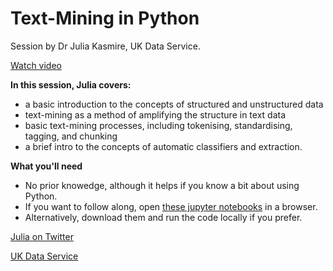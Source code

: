 # Text-Mining in Python

Session by Dr Julia Kasmire, UK Data Service.

[Watch video](https://bit.ly/PNMS2E2V)

**In this session, Julia covers:**

- a basic introduction to the concepts of structured and unstructured data
- text-mining as a method of amplifying the structure in text data
- basic text-mining processes, including tokenising, standardising, tagging, and chunking
- a brief intro to the concepts of automatic classifiers and extraction.

**What you'll need**

- No prior knowedge, although it helps if you know a bit about using Python.
- If you want to follow along, open [these jupyter notebooks](mybinder.org/v2/gh/UKDataServiceOpen/text-mining/master?filepath=code) in a browser.
- Alternatively, download them and run the code locally if you prefer.

[Julia on Twitter](http://www.twitter.com/JKasmireComplex)

[UK Data Service](http://www.ukdataservice.ac.uk/)
